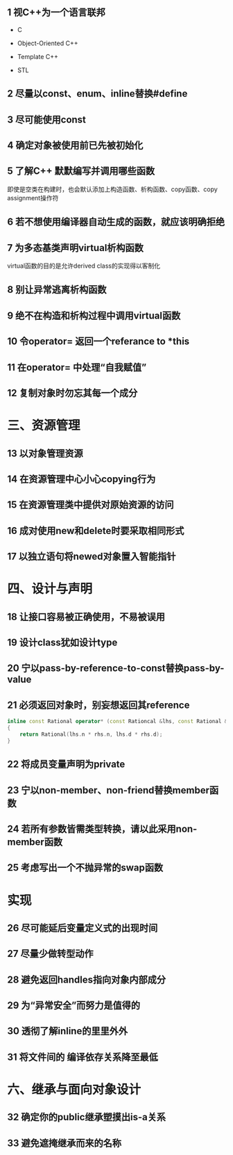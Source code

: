 ## 1 视C++为一个语言联邦

- C

- Object-Oriented C++

- Template C++

- STL

## 2 尽量以const、enum、inline替换#define

## 3 尽可能使用const

## 4 确定对象被使用前已先被初始化

## 5 了解C++ 默默编写并调用哪些函数

即使是空类在构建时，也会默认添加上构造函数、析构函数、copy函数、copy assignment操作符

## 6 若不想使用编译器自动生成的函数，就应该明确拒绝

## 7 为多态基类声明virtual析构函数

virtual函数的目的是允许derived class的实现得以客制化

## 8 别让异常逃离析构函数

## 9 绝不在构造和析构过程中调用virtual函数

## 10 令operator= 返回一个referance to *this

## 11 在operator= 中处理“自我赋值”

## 12 复制对象时勿忘其每一个成分

# 三、资源管理

## 13 以对象管理资源

## 14 在资源管理中心小心copying行为

## 15 在资源管理类中提供对原始资源的访问

## 16 成对使用new和delete时要采取相同形式

## 17 以独立语句将newed对象置入智能指针

# 四、设计与声明

## 18 让接口容易被正确使用，不易被误用

## 19 设计class犹如设计type

## 20 宁以pass-by-reference-to-const替换pass-by-value

## 21 必须返回对象时，别妄想返回其reference

```cpp
inline const Rational operator* (const Rationcal &lhs, const Rational &rhs)
{
    return Rational(lhs.n * rhs.n, lhs.d * rhs.d);
}
```

## 22 将成员变量声明为private

## 23 宁以non-member、non-friend替换member函数

## 24 若所有参数皆需类型转换，请以此采用non-member函数

## 25 考虑写出一个不抛异常的swap函数

# 实现

## 26 尽可能延后变量定义式的出现时间

## 27 尽量少做转型动作

## 28 避免返回handles指向对象内部成分

## 29 为“异常安全”而努力是值得的

## 30 透彻了解inline的里里外外

## 31 将文件间的 编译依存关系降至最低

# 六、继承与面向对象设计

## 32 确定你的public继承塑摸出is-a关系

## 33 避免遮掩继承而来的名称

